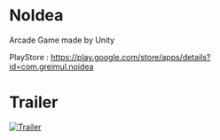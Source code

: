 # NoIdea
Arcade Game made by Unity    

PlayStore : https://play.google.com/store/apps/details?id=com.greimul.noidea
   
# Trailer   
[![Trailer](https://img.youtube.com/vi/0eor-FkvbUI/0.jpg)](https://www.youtube.com/watch?v=0eor-FkvbUI)

